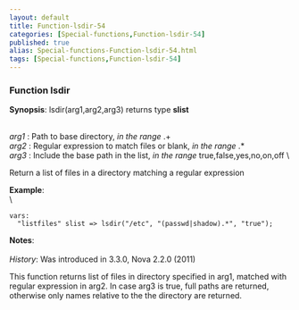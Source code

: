 ```yaml
---
layout: default
title: Function-lsdir-54
categories: [Special-functions,Function-lsdir-54]
published: true
alias: Special-functions-Function-lsdir-54.html
tags: [Special-functions,Function-lsdir-54]
---
```


### Function lsdir

**Synopsis**: lsdir(arg1,arg2,arg3) returns type **slist**

\
 *arg1* : Path to base directory, *in the range* .+ \
 *arg2* : Regular expression to match files or blank, *in the range* .\*
\
 *arg3* : Include the base path in the list, *in the range*
true,false,yes,no,on,off \

Return a list of files in a directory matching a regular expression

**Example**:\
 \

~~~~ {.verbatim}
vars:
  "listfiles" slist => lsdir("/etc", "(passwd|shadow).*", "true");
~~~~

**Notes**:\
 \
 *History*: Was introduced in 3.3.0, Nova 2.2.0 (2011)

This function returns list of files in directory specified in arg1,
matched with regular expression in arg2. In case arg3 is true, full
paths are returned, otherwise only names relative to the the directory
are returned.
